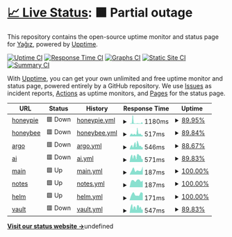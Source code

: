 # [📈 Live Status](https://status.savew.dev): <!--live status--> **🟧 Partial outage**

This repository contains the open-source uptime monitor and status page for [Yağız](https://savew.dev/), powered by [Upptime](https://github.com/upptime/upptime).

[![Uptime CI](https://github.com/saveside/status.savew.dev/workflows/Uptime%20CI/badge.svg)](https://github.com/saveside/status.savew.dev/actions?query=workflow%3A%22Uptime+CI%22)
[![Response Time CI](https://github.com/saveside/status.savew.dev/workflows/Response%20Time%20CI/badge.svg)](https://github.com/saveside/status.savew.dev/actions?query=workflow%3A%22Response+Time+CI%22)
[![Graphs CI](https://github.com/saveside/status.savew.dev/workflows/Graphs%20CI/badge.svg)](https://github.com/saveside/status.savew.dev/actions?query=workflow%3A%22Graphs+CI%22)
[![Static Site CI](https://github.com/saveside/status.savew.dev/workflows/Static%20Site%20CI/badge.svg)](https://github.com/saveside/status.savew.dev/actions?query=workflow%3A%22Static+Site+CI%22)
[![Summary CI](https://github.com/saveside/status.savew.dev/workflows/Summary%20CI/badge.svg)](https://github.com/saveside/status.savew.dev/actions?query=workflow%3A%22Summary+CI%22)

With [Upptime](https://upptime.js.org), you can get your own unlimited and free uptime monitor and status page, powered entirely by a GitHub repository. We use [Issues](https://github.com/saveside/status.savew.dev/issues) as incident reports, [Actions](https://github.com/saveside/status.savew.dev/actions) as uptime monitors, and [Pages](https://status.savew.dev) for the status page.

<!--start: status pages-->
<!-- This summary is generated by Upptime (https://github.com/upptime/upptime) -->
<!-- Do not edit this manually, your changes will be overwritten -->
<!-- prettier-ignore -->
| URL | Status | History | Response Time | Uptime |
| --- | ------ | ------- | ------------- | ------ |
| <img alt="" src="https://icons.duckduckgo.com/ip3/honeypie.savew.dev.ico" height="13"> [honeypie](https://honeypie.savew.dev) | 🟥 Down | [honeypie.yml](https://github.com/saveside/status.savew.dev/commits/HEAD/history/honeypie.yml) | <details><summary><img alt="Response time graph" src="./graphs/honeypie/response-time-week.png" height="20"> 1180ms</summary><br><a href="https://status.savew.dev/history/honeypie"><img alt="Response time 904" src="https://img.shields.io/endpoint?url=https%3A%2F%2Fraw.githubusercontent.com%2Fsaveside%2Fstatus.savew.dev%2FHEAD%2Fapi%2Fhoneypie%2Fresponse-time.json"></a><br><a href="https://status.savew.dev/history/honeypie"><img alt="24-hour response time 705" src="https://img.shields.io/endpoint?url=https%3A%2F%2Fraw.githubusercontent.com%2Fsaveside%2Fstatus.savew.dev%2FHEAD%2Fapi%2Fhoneypie%2Fresponse-time-day.json"></a><br><a href="https://status.savew.dev/history/honeypie"><img alt="7-day response time 1180" src="https://img.shields.io/endpoint?url=https%3A%2F%2Fraw.githubusercontent.com%2Fsaveside%2Fstatus.savew.dev%2FHEAD%2Fapi%2Fhoneypie%2Fresponse-time-week.json"></a><br><a href="https://status.savew.dev/history/honeypie"><img alt="30-day response time 904" src="https://img.shields.io/endpoint?url=https%3A%2F%2Fraw.githubusercontent.com%2Fsaveside%2Fstatus.savew.dev%2FHEAD%2Fapi%2Fhoneypie%2Fresponse-time-month.json"></a><br><a href="https://status.savew.dev/history/honeypie"><img alt="1-year response time 904" src="https://img.shields.io/endpoint?url=https%3A%2F%2Fraw.githubusercontent.com%2Fsaveside%2Fstatus.savew.dev%2FHEAD%2Fapi%2Fhoneypie%2Fresponse-time-year.json"></a></details> | <details><summary><a href="https://status.savew.dev/history/honeypie">89.95%</a></summary><a href="https://status.savew.dev/history/honeypie"><img alt="All-time uptime 95.26%" src="https://img.shields.io/endpoint?url=https%3A%2F%2Fraw.githubusercontent.com%2Fsaveside%2Fstatus.savew.dev%2FHEAD%2Fapi%2Fhoneypie%2Fuptime.json"></a><br><a href="https://status.savew.dev/history/honeypie"><img alt="24-hour uptime 34.64%" src="https://img.shields.io/endpoint?url=https%3A%2F%2Fraw.githubusercontent.com%2Fsaveside%2Fstatus.savew.dev%2FHEAD%2Fapi%2Fhoneypie%2Fuptime-day.json"></a><br><a href="https://status.savew.dev/history/honeypie"><img alt="7-day uptime 89.95%" src="https://img.shields.io/endpoint?url=https%3A%2F%2Fraw.githubusercontent.com%2Fsaveside%2Fstatus.savew.dev%2FHEAD%2Fapi%2Fhoneypie%2Fuptime-week.json"></a><br><a href="https://status.savew.dev/history/honeypie"><img alt="30-day uptime 95.26%" src="https://img.shields.io/endpoint?url=https%3A%2F%2Fraw.githubusercontent.com%2Fsaveside%2Fstatus.savew.dev%2FHEAD%2Fapi%2Fhoneypie%2Fuptime-month.json"></a><br><a href="https://status.savew.dev/history/honeypie"><img alt="1-year uptime 95.26%" src="https://img.shields.io/endpoint?url=https%3A%2F%2Fraw.githubusercontent.com%2Fsaveside%2Fstatus.savew.dev%2FHEAD%2Fapi%2Fhoneypie%2Fuptime-year.json"></a></details>
| <img alt="" src="https://icons.duckduckgo.com/ip3/honeybee.savew.dev.ico" height="13"> [honeybee](https://honeybee.savew.dev) | 🟥 Down | [honeybee.yml](https://github.com/saveside/status.savew.dev/commits/HEAD/history/honeybee.yml) | <details><summary><img alt="Response time graph" src="./graphs/honeybee/response-time-week.png" height="20"> 517ms</summary><br><a href="https://status.savew.dev/history/honeybee"><img alt="Response time 525" src="https://img.shields.io/endpoint?url=https%3A%2F%2Fraw.githubusercontent.com%2Fsaveside%2Fstatus.savew.dev%2FHEAD%2Fapi%2Fhoneybee%2Fresponse-time.json"></a><br><a href="https://status.savew.dev/history/honeybee"><img alt="24-hour response time 474" src="https://img.shields.io/endpoint?url=https%3A%2F%2Fraw.githubusercontent.com%2Fsaveside%2Fstatus.savew.dev%2FHEAD%2Fapi%2Fhoneybee%2Fresponse-time-day.json"></a><br><a href="https://status.savew.dev/history/honeybee"><img alt="7-day response time 517" src="https://img.shields.io/endpoint?url=https%3A%2F%2Fraw.githubusercontent.com%2Fsaveside%2Fstatus.savew.dev%2FHEAD%2Fapi%2Fhoneybee%2Fresponse-time-week.json"></a><br><a href="https://status.savew.dev/history/honeybee"><img alt="30-day response time 525" src="https://img.shields.io/endpoint?url=https%3A%2F%2Fraw.githubusercontent.com%2Fsaveside%2Fstatus.savew.dev%2FHEAD%2Fapi%2Fhoneybee%2Fresponse-time-month.json"></a><br><a href="https://status.savew.dev/history/honeybee"><img alt="1-year response time 525" src="https://img.shields.io/endpoint?url=https%3A%2F%2Fraw.githubusercontent.com%2Fsaveside%2Fstatus.savew.dev%2FHEAD%2Fapi%2Fhoneybee%2Fresponse-time-year.json"></a></details> | <details><summary><a href="https://status.savew.dev/history/honeybee">89.84%</a></summary><a href="https://status.savew.dev/history/honeybee"><img alt="All-time uptime 95.21%" src="https://img.shields.io/endpoint?url=https%3A%2F%2Fraw.githubusercontent.com%2Fsaveside%2Fstatus.savew.dev%2FHEAD%2Fapi%2Fhoneybee%2Fuptime.json"></a><br><a href="https://status.savew.dev/history/honeybee"><img alt="24-hour uptime 33.82%" src="https://img.shields.io/endpoint?url=https%3A%2F%2Fraw.githubusercontent.com%2Fsaveside%2Fstatus.savew.dev%2FHEAD%2Fapi%2Fhoneybee%2Fuptime-day.json"></a><br><a href="https://status.savew.dev/history/honeybee"><img alt="7-day uptime 89.84%" src="https://img.shields.io/endpoint?url=https%3A%2F%2Fraw.githubusercontent.com%2Fsaveside%2Fstatus.savew.dev%2FHEAD%2Fapi%2Fhoneybee%2Fuptime-week.json"></a><br><a href="https://status.savew.dev/history/honeybee"><img alt="30-day uptime 95.21%" src="https://img.shields.io/endpoint?url=https%3A%2F%2Fraw.githubusercontent.com%2Fsaveside%2Fstatus.savew.dev%2FHEAD%2Fapi%2Fhoneybee%2Fuptime-month.json"></a><br><a href="https://status.savew.dev/history/honeybee"><img alt="1-year uptime 95.21%" src="https://img.shields.io/endpoint?url=https%3A%2F%2Fraw.githubusercontent.com%2Fsaveside%2Fstatus.savew.dev%2FHEAD%2Fapi%2Fhoneybee%2Fuptime-year.json"></a></details>
| <img alt="" src="https://icons.duckduckgo.com/ip3/argo.savew.dev.ico" height="13"> [argo](https://argo.savew.dev) | 🟥 Down | [argo.yml](https://github.com/saveside/status.savew.dev/commits/HEAD/history/argo.yml) | <details><summary><img alt="Response time graph" src="./graphs/argo/response-time-week.png" height="20"> 546ms</summary><br><a href="https://status.savew.dev/history/argo"><img alt="Response time 552" src="https://img.shields.io/endpoint?url=https%3A%2F%2Fraw.githubusercontent.com%2Fsaveside%2Fstatus.savew.dev%2FHEAD%2Fapi%2Fargo%2Fresponse-time.json"></a><br><a href="https://status.savew.dev/history/argo"><img alt="24-hour response time 397" src="https://img.shields.io/endpoint?url=https%3A%2F%2Fraw.githubusercontent.com%2Fsaveside%2Fstatus.savew.dev%2FHEAD%2Fapi%2Fargo%2Fresponse-time-day.json"></a><br><a href="https://status.savew.dev/history/argo"><img alt="7-day response time 546" src="https://img.shields.io/endpoint?url=https%3A%2F%2Fraw.githubusercontent.com%2Fsaveside%2Fstatus.savew.dev%2FHEAD%2Fapi%2Fargo%2Fresponse-time-week.json"></a><br><a href="https://status.savew.dev/history/argo"><img alt="30-day response time 552" src="https://img.shields.io/endpoint?url=https%3A%2F%2Fraw.githubusercontent.com%2Fsaveside%2Fstatus.savew.dev%2FHEAD%2Fapi%2Fargo%2Fresponse-time-month.json"></a><br><a href="https://status.savew.dev/history/argo"><img alt="1-year response time 552" src="https://img.shields.io/endpoint?url=https%3A%2F%2Fraw.githubusercontent.com%2Fsaveside%2Fstatus.savew.dev%2FHEAD%2Fapi%2Fargo%2Fresponse-time-year.json"></a></details> | <details><summary><a href="https://status.savew.dev/history/argo">88.67%</a></summary><a href="https://status.savew.dev/history/argo"><img alt="All-time uptime 94.65%" src="https://img.shields.io/endpoint?url=https%3A%2F%2Fraw.githubusercontent.com%2Fsaveside%2Fstatus.savew.dev%2FHEAD%2Fapi%2Fargo%2Fuptime.json"></a><br><a href="https://status.savew.dev/history/argo"><img alt="24-hour uptime 25.64%" src="https://img.shields.io/endpoint?url=https%3A%2F%2Fraw.githubusercontent.com%2Fsaveside%2Fstatus.savew.dev%2FHEAD%2Fapi%2Fargo%2Fuptime-day.json"></a><br><a href="https://status.savew.dev/history/argo"><img alt="7-day uptime 88.67%" src="https://img.shields.io/endpoint?url=https%3A%2F%2Fraw.githubusercontent.com%2Fsaveside%2Fstatus.savew.dev%2FHEAD%2Fapi%2Fargo%2Fuptime-week.json"></a><br><a href="https://status.savew.dev/history/argo"><img alt="30-day uptime 94.65%" src="https://img.shields.io/endpoint?url=https%3A%2F%2Fraw.githubusercontent.com%2Fsaveside%2Fstatus.savew.dev%2FHEAD%2Fapi%2Fargo%2Fuptime-month.json"></a><br><a href="https://status.savew.dev/history/argo"><img alt="1-year uptime 94.65%" src="https://img.shields.io/endpoint?url=https%3A%2F%2Fraw.githubusercontent.com%2Fsaveside%2Fstatus.savew.dev%2FHEAD%2Fapi%2Fargo%2Fuptime-year.json"></a></details>
| <img alt="" src="https://icons.duckduckgo.com/ip3/chat.savew.dev.ico" height="13"> [ai](https://chat.savew.dev) | 🟥 Down | [ai.yml](https://github.com/saveside/status.savew.dev/commits/HEAD/history/ai.yml) | <details><summary><img alt="Response time graph" src="./graphs/ai/response-time-week.png" height="20"> 571ms</summary><br><a href="https://status.savew.dev/history/ai"><img alt="Response time 594" src="https://img.shields.io/endpoint?url=https%3A%2F%2Fraw.githubusercontent.com%2Fsaveside%2Fstatus.savew.dev%2FHEAD%2Fapi%2Fai%2Fresponse-time.json"></a><br><a href="https://status.savew.dev/history/ai"><img alt="24-hour response time 597" src="https://img.shields.io/endpoint?url=https%3A%2F%2Fraw.githubusercontent.com%2Fsaveside%2Fstatus.savew.dev%2FHEAD%2Fapi%2Fai%2Fresponse-time-day.json"></a><br><a href="https://status.savew.dev/history/ai"><img alt="7-day response time 571" src="https://img.shields.io/endpoint?url=https%3A%2F%2Fraw.githubusercontent.com%2Fsaveside%2Fstatus.savew.dev%2FHEAD%2Fapi%2Fai%2Fresponse-time-week.json"></a><br><a href="https://status.savew.dev/history/ai"><img alt="30-day response time 594" src="https://img.shields.io/endpoint?url=https%3A%2F%2Fraw.githubusercontent.com%2Fsaveside%2Fstatus.savew.dev%2FHEAD%2Fapi%2Fai%2Fresponse-time-month.json"></a><br><a href="https://status.savew.dev/history/ai"><img alt="1-year response time 594" src="https://img.shields.io/endpoint?url=https%3A%2F%2Fraw.githubusercontent.com%2Fsaveside%2Fstatus.savew.dev%2FHEAD%2Fapi%2Fai%2Fresponse-time-year.json"></a></details> | <details><summary><a href="https://status.savew.dev/history/ai">89.83%</a></summary><a href="https://status.savew.dev/history/ai"><img alt="All-time uptime 94.79%" src="https://img.shields.io/endpoint?url=https%3A%2F%2Fraw.githubusercontent.com%2Fsaveside%2Fstatus.savew.dev%2FHEAD%2Fapi%2Fai%2Fuptime.json"></a><br><a href="https://status.savew.dev/history/ai"><img alt="24-hour uptime 33.81%" src="https://img.shields.io/endpoint?url=https%3A%2F%2Fraw.githubusercontent.com%2Fsaveside%2Fstatus.savew.dev%2FHEAD%2Fapi%2Fai%2Fuptime-day.json"></a><br><a href="https://status.savew.dev/history/ai"><img alt="7-day uptime 89.83%" src="https://img.shields.io/endpoint?url=https%3A%2F%2Fraw.githubusercontent.com%2Fsaveside%2Fstatus.savew.dev%2FHEAD%2Fapi%2Fai%2Fuptime-week.json"></a><br><a href="https://status.savew.dev/history/ai"><img alt="30-day uptime 94.79%" src="https://img.shields.io/endpoint?url=https%3A%2F%2Fraw.githubusercontent.com%2Fsaveside%2Fstatus.savew.dev%2FHEAD%2Fapi%2Fai%2Fuptime-month.json"></a><br><a href="https://status.savew.dev/history/ai"><img alt="1-year uptime 94.79%" src="https://img.shields.io/endpoint?url=https%3A%2F%2Fraw.githubusercontent.com%2Fsaveside%2Fstatus.savew.dev%2FHEAD%2Fapi%2Fai%2Fuptime-year.json"></a></details>
| <img alt="" src="https://icons.duckduckgo.com/ip3/savew.dev.ico" height="13"> [main](https://savew.dev) | 🟩 Up | [main.yml](https://github.com/saveside/status.savew.dev/commits/HEAD/history/main.yml) | <details><summary><img alt="Response time graph" src="./graphs/main/response-time-week.png" height="20"> 187ms</summary><br><a href="https://status.savew.dev/history/main"><img alt="Response time 188" src="https://img.shields.io/endpoint?url=https%3A%2F%2Fraw.githubusercontent.com%2Fsaveside%2Fstatus.savew.dev%2FHEAD%2Fapi%2Fmain%2Fresponse-time.json"></a><br><a href="https://status.savew.dev/history/main"><img alt="24-hour response time 318" src="https://img.shields.io/endpoint?url=https%3A%2F%2Fraw.githubusercontent.com%2Fsaveside%2Fstatus.savew.dev%2FHEAD%2Fapi%2Fmain%2Fresponse-time-day.json"></a><br><a href="https://status.savew.dev/history/main"><img alt="7-day response time 187" src="https://img.shields.io/endpoint?url=https%3A%2F%2Fraw.githubusercontent.com%2Fsaveside%2Fstatus.savew.dev%2FHEAD%2Fapi%2Fmain%2Fresponse-time-week.json"></a><br><a href="https://status.savew.dev/history/main"><img alt="30-day response time 188" src="https://img.shields.io/endpoint?url=https%3A%2F%2Fraw.githubusercontent.com%2Fsaveside%2Fstatus.savew.dev%2FHEAD%2Fapi%2Fmain%2Fresponse-time-month.json"></a><br><a href="https://status.savew.dev/history/main"><img alt="1-year response time 188" src="https://img.shields.io/endpoint?url=https%3A%2F%2Fraw.githubusercontent.com%2Fsaveside%2Fstatus.savew.dev%2FHEAD%2Fapi%2Fmain%2Fresponse-time-year.json"></a></details> | <details><summary><a href="https://status.savew.dev/history/main">100.00%</a></summary><a href="https://status.savew.dev/history/main"><img alt="All-time uptime 100.00%" src="https://img.shields.io/endpoint?url=https%3A%2F%2Fraw.githubusercontent.com%2Fsaveside%2Fstatus.savew.dev%2FHEAD%2Fapi%2Fmain%2Fuptime.json"></a><br><a href="https://status.savew.dev/history/main"><img alt="24-hour uptime 100.00%" src="https://img.shields.io/endpoint?url=https%3A%2F%2Fraw.githubusercontent.com%2Fsaveside%2Fstatus.savew.dev%2FHEAD%2Fapi%2Fmain%2Fuptime-day.json"></a><br><a href="https://status.savew.dev/history/main"><img alt="7-day uptime 100.00%" src="https://img.shields.io/endpoint?url=https%3A%2F%2Fraw.githubusercontent.com%2Fsaveside%2Fstatus.savew.dev%2FHEAD%2Fapi%2Fmain%2Fuptime-week.json"></a><br><a href="https://status.savew.dev/history/main"><img alt="30-day uptime 100.00%" src="https://img.shields.io/endpoint?url=https%3A%2F%2Fraw.githubusercontent.com%2Fsaveside%2Fstatus.savew.dev%2FHEAD%2Fapi%2Fmain%2Fuptime-month.json"></a><br><a href="https://status.savew.dev/history/main"><img alt="1-year uptime 100.00%" src="https://img.shields.io/endpoint?url=https%3A%2F%2Fraw.githubusercontent.com%2Fsaveside%2Fstatus.savew.dev%2FHEAD%2Fapi%2Fmain%2Fuptime-year.json"></a></details>
| <img alt="" src="https://icons.duckduckgo.com/ip3/notes.savew.dev.ico" height="13"> [notes](https://notes.savew.dev) | 🟩 Up | [notes.yml](https://github.com/saveside/status.savew.dev/commits/HEAD/history/notes.yml) | <details><summary><img alt="Response time graph" src="./graphs/notes/response-time-week.png" height="20"> 187ms</summary><br><a href="https://status.savew.dev/history/notes"><img alt="Response time 196" src="https://img.shields.io/endpoint?url=https%3A%2F%2Fraw.githubusercontent.com%2Fsaveside%2Fstatus.savew.dev%2FHEAD%2Fapi%2Fnotes%2Fresponse-time.json"></a><br><a href="https://status.savew.dev/history/notes"><img alt="24-hour response time 184" src="https://img.shields.io/endpoint?url=https%3A%2F%2Fraw.githubusercontent.com%2Fsaveside%2Fstatus.savew.dev%2FHEAD%2Fapi%2Fnotes%2Fresponse-time-day.json"></a><br><a href="https://status.savew.dev/history/notes"><img alt="7-day response time 187" src="https://img.shields.io/endpoint?url=https%3A%2F%2Fraw.githubusercontent.com%2Fsaveside%2Fstatus.savew.dev%2FHEAD%2Fapi%2Fnotes%2Fresponse-time-week.json"></a><br><a href="https://status.savew.dev/history/notes"><img alt="30-day response time 196" src="https://img.shields.io/endpoint?url=https%3A%2F%2Fraw.githubusercontent.com%2Fsaveside%2Fstatus.savew.dev%2FHEAD%2Fapi%2Fnotes%2Fresponse-time-month.json"></a><br><a href="https://status.savew.dev/history/notes"><img alt="1-year response time 196" src="https://img.shields.io/endpoint?url=https%3A%2F%2Fraw.githubusercontent.com%2Fsaveside%2Fstatus.savew.dev%2FHEAD%2Fapi%2Fnotes%2Fresponse-time-year.json"></a></details> | <details><summary><a href="https://status.savew.dev/history/notes">100.00%</a></summary><a href="https://status.savew.dev/history/notes"><img alt="All-time uptime 100.00%" src="https://img.shields.io/endpoint?url=https%3A%2F%2Fraw.githubusercontent.com%2Fsaveside%2Fstatus.savew.dev%2FHEAD%2Fapi%2Fnotes%2Fuptime.json"></a><br><a href="https://status.savew.dev/history/notes"><img alt="24-hour uptime 100.00%" src="https://img.shields.io/endpoint?url=https%3A%2F%2Fraw.githubusercontent.com%2Fsaveside%2Fstatus.savew.dev%2FHEAD%2Fapi%2Fnotes%2Fuptime-day.json"></a><br><a href="https://status.savew.dev/history/notes"><img alt="7-day uptime 100.00%" src="https://img.shields.io/endpoint?url=https%3A%2F%2Fraw.githubusercontent.com%2Fsaveside%2Fstatus.savew.dev%2FHEAD%2Fapi%2Fnotes%2Fuptime-week.json"></a><br><a href="https://status.savew.dev/history/notes"><img alt="30-day uptime 100.00%" src="https://img.shields.io/endpoint?url=https%3A%2F%2Fraw.githubusercontent.com%2Fsaveside%2Fstatus.savew.dev%2FHEAD%2Fapi%2Fnotes%2Fuptime-month.json"></a><br><a href="https://status.savew.dev/history/notes"><img alt="1-year uptime 100.00%" src="https://img.shields.io/endpoint?url=https%3A%2F%2Fraw.githubusercontent.com%2Fsaveside%2Fstatus.savew.dev%2FHEAD%2Fapi%2Fnotes%2Fuptime-year.json"></a></details>
| <img alt="" src="https://icons.duckduckgo.com/ip3/helm.savew.dev.ico" height="13"> [helm](https://helm.savew.dev) | 🟩 Up | [helm.yml](https://github.com/saveside/status.savew.dev/commits/HEAD/history/helm.yml) | <details><summary><img alt="Response time graph" src="./graphs/helm/response-time-week.png" height="20"> 171ms</summary><br><a href="https://status.savew.dev/history/helm"><img alt="Response time 184" src="https://img.shields.io/endpoint?url=https%3A%2F%2Fraw.githubusercontent.com%2Fsaveside%2Fstatus.savew.dev%2FHEAD%2Fapi%2Fhelm%2Fresponse-time.json"></a><br><a href="https://status.savew.dev/history/helm"><img alt="24-hour response time 201" src="https://img.shields.io/endpoint?url=https%3A%2F%2Fraw.githubusercontent.com%2Fsaveside%2Fstatus.savew.dev%2FHEAD%2Fapi%2Fhelm%2Fresponse-time-day.json"></a><br><a href="https://status.savew.dev/history/helm"><img alt="7-day response time 171" src="https://img.shields.io/endpoint?url=https%3A%2F%2Fraw.githubusercontent.com%2Fsaveside%2Fstatus.savew.dev%2FHEAD%2Fapi%2Fhelm%2Fresponse-time-week.json"></a><br><a href="https://status.savew.dev/history/helm"><img alt="30-day response time 184" src="https://img.shields.io/endpoint?url=https%3A%2F%2Fraw.githubusercontent.com%2Fsaveside%2Fstatus.savew.dev%2FHEAD%2Fapi%2Fhelm%2Fresponse-time-month.json"></a><br><a href="https://status.savew.dev/history/helm"><img alt="1-year response time 184" src="https://img.shields.io/endpoint?url=https%3A%2F%2Fraw.githubusercontent.com%2Fsaveside%2Fstatus.savew.dev%2FHEAD%2Fapi%2Fhelm%2Fresponse-time-year.json"></a></details> | <details><summary><a href="https://status.savew.dev/history/helm">100.00%</a></summary><a href="https://status.savew.dev/history/helm"><img alt="All-time uptime 100.00%" src="https://img.shields.io/endpoint?url=https%3A%2F%2Fraw.githubusercontent.com%2Fsaveside%2Fstatus.savew.dev%2FHEAD%2Fapi%2Fhelm%2Fuptime.json"></a><br><a href="https://status.savew.dev/history/helm"><img alt="24-hour uptime 100.00%" src="https://img.shields.io/endpoint?url=https%3A%2F%2Fraw.githubusercontent.com%2Fsaveside%2Fstatus.savew.dev%2FHEAD%2Fapi%2Fhelm%2Fuptime-day.json"></a><br><a href="https://status.savew.dev/history/helm"><img alt="7-day uptime 100.00%" src="https://img.shields.io/endpoint?url=https%3A%2F%2Fraw.githubusercontent.com%2Fsaveside%2Fstatus.savew.dev%2FHEAD%2Fapi%2Fhelm%2Fuptime-week.json"></a><br><a href="https://status.savew.dev/history/helm"><img alt="30-day uptime 100.00%" src="https://img.shields.io/endpoint?url=https%3A%2F%2Fraw.githubusercontent.com%2Fsaveside%2Fstatus.savew.dev%2FHEAD%2Fapi%2Fhelm%2Fuptime-month.json"></a><br><a href="https://status.savew.dev/history/helm"><img alt="1-year uptime 100.00%" src="https://img.shields.io/endpoint?url=https%3A%2F%2Fraw.githubusercontent.com%2Fsaveside%2Fstatus.savew.dev%2FHEAD%2Fapi%2Fhelm%2Fuptime-year.json"></a></details>
| <img alt="" src="https://icons.duckduckgo.com/ip3/vault.savew.dev.ico" height="13"> [vault](https://vault.savew.dev) | 🟥 Down | [vault.yml](https://github.com/saveside/status.savew.dev/commits/HEAD/history/vault.yml) | <details><summary><img alt="Response time graph" src="./graphs/vault/response-time-week.png" height="20"> 547ms</summary><br><a href="https://status.savew.dev/history/vault"><img alt="Response time 533" src="https://img.shields.io/endpoint?url=https%3A%2F%2Fraw.githubusercontent.com%2Fsaveside%2Fstatus.savew.dev%2FHEAD%2Fapi%2Fvault%2Fresponse-time.json"></a><br><a href="https://status.savew.dev/history/vault"><img alt="24-hour response time 601" src="https://img.shields.io/endpoint?url=https%3A%2F%2Fraw.githubusercontent.com%2Fsaveside%2Fstatus.savew.dev%2FHEAD%2Fapi%2Fvault%2Fresponse-time-day.json"></a><br><a href="https://status.savew.dev/history/vault"><img alt="7-day response time 547" src="https://img.shields.io/endpoint?url=https%3A%2F%2Fraw.githubusercontent.com%2Fsaveside%2Fstatus.savew.dev%2FHEAD%2Fapi%2Fvault%2Fresponse-time-week.json"></a><br><a href="https://status.savew.dev/history/vault"><img alt="30-day response time 533" src="https://img.shields.io/endpoint?url=https%3A%2F%2Fraw.githubusercontent.com%2Fsaveside%2Fstatus.savew.dev%2FHEAD%2Fapi%2Fvault%2Fresponse-time-month.json"></a><br><a href="https://status.savew.dev/history/vault"><img alt="1-year response time 533" src="https://img.shields.io/endpoint?url=https%3A%2F%2Fraw.githubusercontent.com%2Fsaveside%2Fstatus.savew.dev%2FHEAD%2Fapi%2Fvault%2Fresponse-time-year.json"></a></details> | <details><summary><a href="https://status.savew.dev/history/vault">89.83%</a></summary><a href="https://status.savew.dev/history/vault"><img alt="All-time uptime 95.20%" src="https://img.shields.io/endpoint?url=https%3A%2F%2Fraw.githubusercontent.com%2Fsaveside%2Fstatus.savew.dev%2FHEAD%2Fapi%2Fvault%2Fuptime.json"></a><br><a href="https://status.savew.dev/history/vault"><img alt="24-hour uptime 33.80%" src="https://img.shields.io/endpoint?url=https%3A%2F%2Fraw.githubusercontent.com%2Fsaveside%2Fstatus.savew.dev%2FHEAD%2Fapi%2Fvault%2Fuptime-day.json"></a><br><a href="https://status.savew.dev/history/vault"><img alt="7-day uptime 89.83%" src="https://img.shields.io/endpoint?url=https%3A%2F%2Fraw.githubusercontent.com%2Fsaveside%2Fstatus.savew.dev%2FHEAD%2Fapi%2Fvault%2Fuptime-week.json"></a><br><a href="https://status.savew.dev/history/vault"><img alt="30-day uptime 95.20%" src="https://img.shields.io/endpoint?url=https%3A%2F%2Fraw.githubusercontent.com%2Fsaveside%2Fstatus.savew.dev%2FHEAD%2Fapi%2Fvault%2Fuptime-month.json"></a><br><a href="https://status.savew.dev/history/vault"><img alt="1-year uptime 95.20%" src="https://img.shields.io/endpoint?url=https%3A%2F%2Fraw.githubusercontent.com%2Fsaveside%2Fstatus.savew.dev%2FHEAD%2Fapi%2Fvault%2Fuptime-year.json"></a></details>

<!--end: status pages-->

[**Visit our status website →**](https://status.savew.dev)undefined
